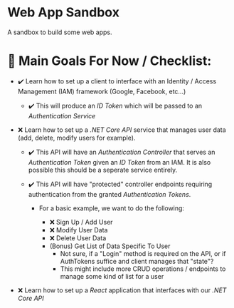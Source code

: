 # Web App Sandbox

A sandbox to build some web apps.

# 🥅 Main Goals For Now / Checklist:

- ✔️ Learn how to set up a client to interface with an Identity / Access Management (IAM) framework (Google, Facebook, etc...)

    - ✔️ This will produce an *ID Token* which will be passed to an *Authentication Service*

- ❌ Learn how to set up a _.NET Core API_ service that manages user data (add, delete, modify users for example).

    - ✔️ This API will have an *Authentication Controller* that serves an *Authentication Token* given an *ID Token* from an IAM.  It is also possible this should be a seperate service entirely.

    - ✔️ This API will have "protected" controller endpoints requiring authentication from the granted *Authentication Tokens*.

        - For a basic example, we want to do the following:

            - ❌ Sign Up / Add User
            - ❌ Modify User Data
            - ❌ Delete User Data
            - (Bonus) Get List of Data Specific To User
                - Not sure, if a "Login" method is required on the API, or if AuthTokens suffice and client manages that "state"?
                - This might include more CRUD operations / endpoints to manage some kind of list for a user
                


- ❌ Learn how to set up a _React_ application that interfaces with our _.NET Core API_